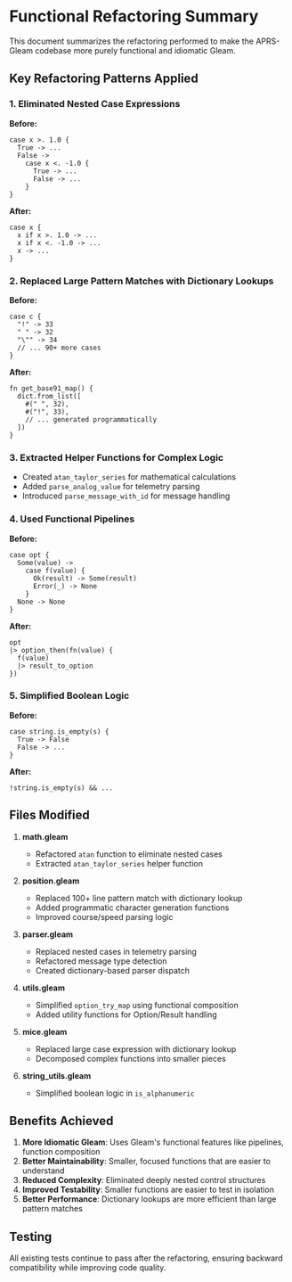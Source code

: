 # Functional Refactoring Summary

This document summarizes the refactoring performed to make the APRS-Gleam codebase more purely functional and idiomatic Gleam.

## Key Refactoring Patterns Applied

### 1. Eliminated Nested Case Expressions

**Before:**
```gleam
case x >. 1.0 {
  True -> ...
  False ->
    case x <. -1.0 {
      True -> ...
      False -> ...
    }
}
```

**After:**
```gleam
case x {
  x if x >. 1.0 -> ...
  x if x <. -1.0 -> ...
  x -> ...
}
```

### 2. Replaced Large Pattern Matches with Dictionary Lookups

**Before:**
```gleam
case c {
  "!" -> 33
  " " -> 32
  "\"" -> 34
  // ... 90+ more cases
}
```

**After:**
```gleam
fn get_base91_map() {
  dict.from_list([
    #(" ", 32),
    #("!", 33),
    // ... generated programmatically
  ])
}
```

### 3. Extracted Helper Functions for Complex Logic

- Created `atan_taylor_series` for mathematical calculations
- Added `parse_analog_value` for telemetry parsing
- Introduced `parse_message_with_id` for message handling

### 4. Used Functional Pipelines

**Before:**
```gleam
case opt {
  Some(value) ->
    case f(value) {
      Ok(result) -> Some(result)
      Error(_) -> None
    }
  None -> None
}
```

**After:**
```gleam
opt
|> option_then(fn(value) {
  f(value)
  |> result_to_option
})
```

### 5. Simplified Boolean Logic

**Before:**
```gleam
case string.is_empty(s) {
  True -> False
  False -> ...
}
```

**After:**
```gleam
!string.is_empty(s) && ...
```

## Files Modified

1. **math.gleam**
   - Refactored `atan` function to eliminate nested cases
   - Extracted `atan_taylor_series` helper function

2. **position.gleam**
   - Replaced 100+ line pattern match with dictionary lookup
   - Added programmatic character generation functions
   - Improved course/speed parsing logic

3. **parser.gleam**
   - Replaced nested cases in telemetry parsing
   - Refactored message type detection
   - Created dictionary-based parser dispatch

4. **utils.gleam**
   - Simplified `option_try_map` using functional composition
   - Added utility functions for Option/Result handling

5. **mice.gleam**
   - Replaced large case expression with dictionary lookup
   - Decomposed complex functions into smaller pieces

6. **string_utils.gleam**
   - Simplified boolean logic in `is_alphanumeric`

## Benefits Achieved

1. **More Idiomatic Gleam**: Uses Gleam's functional features like pipelines, function composition
2. **Better Maintainability**: Smaller, focused functions that are easier to understand
3. **Reduced Complexity**: Eliminated deeply nested control structures
4. **Improved Testability**: Smaller functions are easier to test in isolation
5. **Better Performance**: Dictionary lookups are more efficient than large pattern matches

## Testing

All existing tests continue to pass after the refactoring, ensuring backward compatibility while improving code quality.